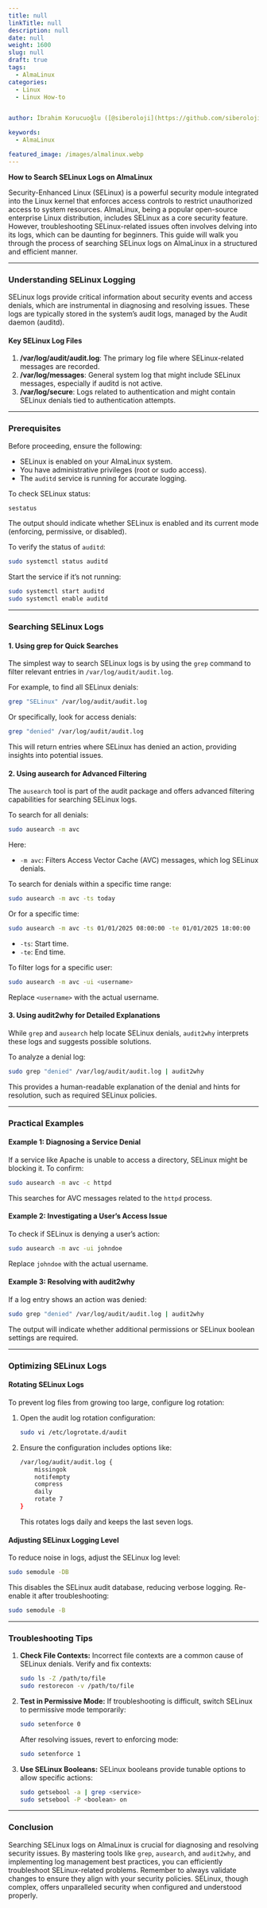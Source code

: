 ```yaml
---
title: null
linkTitle: null
description: null
date: null
weight: 1600
slug: null
draft: true
tags:
  - AlmaLinux
categories:
  - Linux
  - Linux How-to


author: İbrahim Korucuoğlu ([@siberoloji](https://github.com/siberoloji))

keywords:
  - AlmaLinux

featured_image: /images/almalinux.webp
---
```

**How to Search SELinux Logs on AlmaLinux**

Security-Enhanced Linux (SELinux) is a powerful security module integrated into the Linux kernel that enforces access controls to restrict unauthorized access to system resources. AlmaLinux, being a popular open-source enterprise Linux distribution, includes SELinux as a core security feature. However, troubleshooting SELinux-related issues often involves delving into its logs, which can be daunting for beginners. This guide will walk you through the process of searching SELinux logs on AlmaLinux in a structured and efficient manner.

---

### **Understanding SELinux Logging**

SELinux logs provide critical information about security events and access denials, which are instrumental in diagnosing and resolving issues. These logs are typically stored in the system’s audit logs, managed by the Audit daemon (auditd).

#### Key SELinux Log Files

1. **/var/log/audit/audit.log**: The primary log file where SELinux-related messages are recorded.
2. **/var/log/messages**: General system log that might include SELinux messages, especially if auditd is not active.
3. **/var/log/secure**: Logs related to authentication and might contain SELinux denials tied to authentication attempts.

---

### **Prerequisites**

Before proceeding, ensure the following:

- SELinux is enabled on your AlmaLinux system.
- You have administrative privileges (root or sudo access).
- The `auditd` service is running for accurate logging.

To check SELinux status:

```bash
sestatus
```

The output should indicate whether SELinux is enabled and its current mode (enforcing, permissive, or disabled).

To verify the status of `auditd`:

```bash
sudo systemctl status auditd
```

Start the service if it’s not running:

```bash
sudo systemctl start auditd
sudo systemctl enable auditd
```

---

### **Searching SELinux Logs**

#### 1. **Using grep for Quick Searches**

The simplest way to search SELinux logs is by using the `grep` command to filter relevant entries in `/var/log/audit/audit.log`.

For example, to find all SELinux denials:

```bash
grep "SELinux" /var/log/audit/audit.log
```

Or specifically, look for access denials:

```bash
grep "denied" /var/log/audit/audit.log
```

This will return entries where SELinux has denied an action, providing insights into potential issues.

#### 2. **Using ausearch for Advanced Filtering**

The `ausearch` tool is part of the audit package and offers advanced filtering capabilities for searching SELinux logs.

To search for all denials:

```bash
sudo ausearch -m avc
```

Here:

- `-m avc`: Filters Access Vector Cache (AVC) messages, which log SELinux denials.

To search for denials within a specific time range:

```bash
sudo ausearch -m avc -ts today
```

Or for a specific time:

```bash
sudo ausearch -m avc -ts 01/01/2025 08:00:00 -te 01/01/2025 18:00:00
```

- `-ts`: Start time.
- `-te`: End time.

To filter logs for a specific user:

```bash
sudo ausearch -m avc -ui <username>
```

Replace `<username>` with the actual username.

#### 3. **Using audit2why for Detailed Explanations**

While `grep` and `ausearch` help locate SELinux denials, `audit2why` interprets these logs and suggests possible solutions.

To analyze a denial log:

```bash
sudo grep "denied" /var/log/audit/audit.log | audit2why
```

This provides a human-readable explanation of the denial and hints for resolution, such as required SELinux policies.

---

### **Practical Examples**

#### Example 1: Diagnosing a Service Denial

If a service like Apache is unable to access a directory, SELinux might be blocking it. To confirm:

```bash
sudo ausearch -m avc -c httpd
```

This searches for AVC messages related to the `httpd` process.

#### Example 2: Investigating a User’s Access Issue

To check if SELinux is denying a user’s action:

```bash
sudo ausearch -m avc -ui johndoe
```

Replace `johndoe` with the actual username.

#### Example 3: Resolving with audit2why

If a log entry shows an action was denied:

```bash
sudo grep "denied" /var/log/audit/audit.log | audit2why
```

The output will indicate whether additional permissions or SELinux boolean settings are required.

---

### **Optimizing SELinux Logs**

#### Rotating SELinux Logs

To prevent log files from growing too large, configure log rotation:

1. Open the audit log rotation configuration:

   ```bash
   sudo vi /etc/logrotate.d/audit
   ```

2. Ensure the configuration includes options like:

   ```bash
   /var/log/audit/audit.log {
       missingok
       notifempty
       compress
       daily
       rotate 7
   }
   ```

   This rotates logs daily and keeps the last seven logs.

#### Adjusting SELinux Logging Level

To reduce noise in logs, adjust the SELinux log level:

```bash
sudo semodule -DB
```

This disables the SELinux audit database, reducing verbose logging. Re-enable it after troubleshooting:

```bash
sudo semodule -B
```

---

### **Troubleshooting Tips**

1. **Check File Contexts:**
   Incorrect file contexts are a common cause of SELinux denials. Verify and fix contexts:

   ```bash
   sudo ls -Z /path/to/file
   sudo restorecon -v /path/to/file
   ```

2. **Test in Permissive Mode:**
   If troubleshooting is difficult, switch SELinux to permissive mode temporarily:

   ```bash
   sudo setenforce 0
   ```

   After resolving issues, revert to enforcing mode:

   ```bash
   sudo setenforce 1
   ```

3. **Use SELinux Booleans:**
   SELinux booleans provide tunable options to allow specific actions:

   ```bash
   sudo getsebool -a | grep <service>
   sudo setsebool -P <boolean> on
   ```

---

### **Conclusion**

Searching SELinux logs on AlmaLinux is crucial for diagnosing and resolving security issues. By mastering tools like `grep`, `ausearch`, and `audit2why`, and implementing log management best practices, you can efficiently troubleshoot SELinux-related problems. Remember to always validate changes to ensure they align with your security policies. SELinux, though complex, offers unparalleled security when configured and understood properly.
